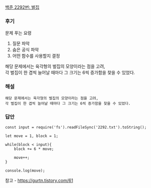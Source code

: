 [백준 2292번: 벌집](https://www.acmicpc.net/problem/2292)

### 후기
문제 푸는 요령  
1. 질문 파악
2. 숨은 공식 파악
3. 어떤 함수를 사용할지 결정  

해당 문제에서는 육각형의 벌집의 모양이라는 점을 고려,  
각 벌집이 한 겹씩 늘어날 때마다 그 크기는 6씩 증가함을 찾을 수 있었다.

### 해설
`해당 문제에서는 육각형의 벌집의 모양이라는 점을 고려,`    
`각 벌집이 한 겹씩 늘어날 때마다 그 크기는 6씩 증가함을 찾을 수 있었다.`  

### 답안
```
const input = require('fs').readFileSync('2292.txt').toString();

let move = 1, block = 1;

while(block < input){
    block += 6 * move;

    move++;
}

console.log(move);
```
참고 - https://gurtn.tistory.com/61
